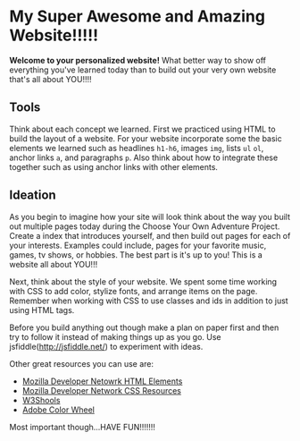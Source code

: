 
# My Super Awesome and Amazing Website!!!!!

**Welcome to your personalized website!**  What better way to show off everything you've learned today than to build out your very own website that's all about YOU!!!!

## Tools
Think about each concept we learned.  First we practiced using HTML to build the layout of a website.  For your website incorporate some the basic elements we learned such as headlines `h1-h6`, images `img`, lists `ul` `ol`, anchor links `a`, and paragraphs `p`.  Also think about how to integrate these together such as using anchor links with other elements.

## Ideation
As you begin to imagine how your site will look think about the way you built out multiple pages today during the Choose Your Own Adventure Project.  Create a index that introduces yourself, and then build out pages for each of your interests.  Examples could include, pages for your favorite music, games, tv shows, or hobbies.  The best part is it's up to you!  This is a website all about YOU!!!

Next, think about the style of your website.  We spent some time working with CSS to add color, stylize fonts, and arrange items on the page.  Remember when working with CSS to use classes and ids in addition to just using HTML tags.

Before you build anything out though make a plan on paper first and then try to follow it instead of making things up as you go.  Use jsfiddle(http://jsfiddle.net/) to experiment with ideas.

Other great resources you can use are: 
+ [Mozilla Developer Netowrk HTML Elements](https://developer.mozilla.org/en-US/docs/Web/HTML/Element)
+ [Mozilla Developer Network CSS Resources](https://developer.mozilla.org/en-US/docs/Web/CSS/Reference)
+ [W3Shools](http://www.w3schools.com/) 
+ [Adobe Color Wheel](https://color.adobe.com/create/color-wheel/)

Most important though...HAVE FUN!!!!!!!



